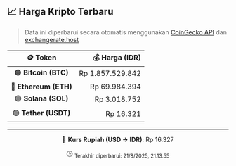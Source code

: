 

<!-- HARGA_KRIPTO -->
## 📈 Harga Kripto Terbaru

> Data ini diperbarui secara otomatis menggunakan [CoinGecko API](https://www.coingecko.com/) dan [exchangerate.host](https://exchangerate.host/)

<div align="center">

| 🪙 Token | 💰 Harga (IDR) |
|:------:|---------------:|
| 🟠 **Bitcoin (BTC)**   | Rp 1.857.529.842 |
| 🔵 **Ethereum (ETH)**  | Rp 69.984.394 |
| 🟣 **Solana (SOL)**    | Rp 3.018.752 |
| 🟢 **Tether (USDT)**   | Rp 16.321 |

---

💱 **Kurs Rupiah (USD → IDR)**: Rp 16.327

🕒 <sub>Terakhir diperbarui: 21/8/2025, 21.13.55</sub>

</div>
<!-- /HARGA_KRIPTO -->